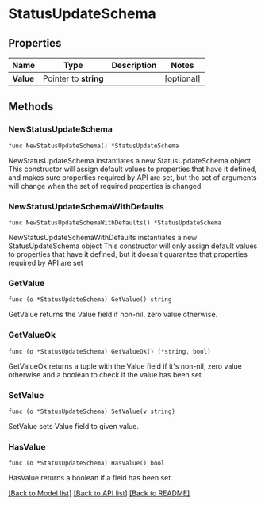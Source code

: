 # StatusUpdateSchema

## Properties

Name | Type | Description | Notes
------------ | ------------- | ------------- | -------------
**Value** | Pointer to **string** |  | [optional] 

## Methods

### NewStatusUpdateSchema

`func NewStatusUpdateSchema() *StatusUpdateSchema`

NewStatusUpdateSchema instantiates a new StatusUpdateSchema object
This constructor will assign default values to properties that have it defined,
and makes sure properties required by API are set, but the set of arguments
will change when the set of required properties is changed

### NewStatusUpdateSchemaWithDefaults

`func NewStatusUpdateSchemaWithDefaults() *StatusUpdateSchema`

NewStatusUpdateSchemaWithDefaults instantiates a new StatusUpdateSchema object
This constructor will only assign default values to properties that have it defined,
but it doesn't guarantee that properties required by API are set

### GetValue

`func (o *StatusUpdateSchema) GetValue() string`

GetValue returns the Value field if non-nil, zero value otherwise.

### GetValueOk

`func (o *StatusUpdateSchema) GetValueOk() (*string, bool)`

GetValueOk returns a tuple with the Value field if it's non-nil, zero value otherwise
and a boolean to check if the value has been set.

### SetValue

`func (o *StatusUpdateSchema) SetValue(v string)`

SetValue sets Value field to given value.

### HasValue

`func (o *StatusUpdateSchema) HasValue() bool`

HasValue returns a boolean if a field has been set.


[[Back to Model list]](../README.md#documentation-for-models) [[Back to API list]](../README.md#documentation-for-api-endpoints) [[Back to README]](../README.md)


